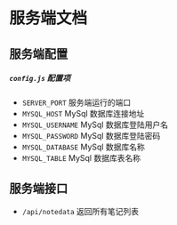 # 服务端文档

## 服务端配置

##### `config.js` 配置项

- `SERVER_PORT` 服务端运行的端口
- `MYSQL_HOST` MySql 数据库连接地址
- `MYSQL_USERNAME` MySql 数据库登陆用户名
- `MYSQL_PASSWORD` MySql 数据库登陆密码
- `MYSQL_DATABASE` MySql 数据库名称
- `MYSQL_TABLE` MySql 数据库表名称

## 服务端接口

- `/api/notedata` 返回所有笔记列表
